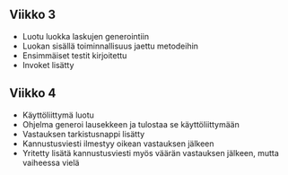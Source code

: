 ## Viikko 3

- Luotu luokka laskujen generointiin
- Luokan sisällä toiminnallisuus jaettu metodeihin
- Ensimmäiset testit kirjoitettu
- Invoket lisätty

## Viikko 4

- Käyttöliittymä luotu
- Ohjelma generoi lausekkeen ja tulostaa se käyttöliittymään
- Vastauksen tarkistusnappi lisätty
- Kannustusviesti ilmestyy oikean vastauksen jälkeen
- Yritetty lisätä kannustusviesti myös väärän vastauksen jälkeen, mutta vaiheessa vielä
